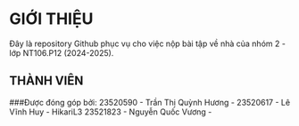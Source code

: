 # GIỚI THIỆU

Đây là repository Github phục vụ cho việc nộp bài tập về nhà của nhóm 2 - lớp NT106.P12 (2024-2025).

## THÀNH VIÊN

###Được đóng góp bởi:
23520590 - Trần Thị Quỳnh Hương - 
23520617 - Lê Vĩnh Huy          - HikariL3
23521823 - Nguyễn Quốc Vương    - 

